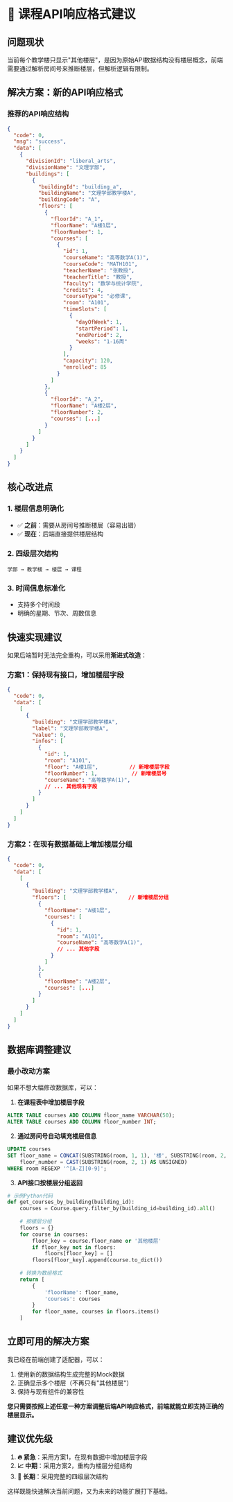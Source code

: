 # 🚀 课程API响应格式建议

## 问题现状

当前每个教学楼只显示"其他楼层"，是因为原始API数据结构没有楼层概念，前端需要通过解析房间号来推断楼层，但解析逻辑有限制。

## 解决方案：新的API响应格式

### 推荐的API响应结构

```json
{
  "code": 0,
  "msg": "success",
  "data": [
    {
      "divisionId": "liberal_arts",
      "divisionName": "文理学部",
      "buildings": [
        {
          "buildingId": "building_a", 
          "buildingName": "文理学部教学楼A",
          "buildingCode": "A",
          "floors": [
            {
              "floorId": "A_1",
              "floorName": "A楼1层",
              "floorNumber": 1,
              "courses": [
                {
                  "id": 1,
                  "courseName": "高等数学A(1)",
                  "courseCode": "MATH101",
                  "teacherName": "张教授",
                  "teacherTitle": "教授", 
                  "faculty": "数学与统计学院",
                  "credits": 4,
                  "courseType": "必修课",
                  "room": "A101",
                  "timeSlots": [
                    {
                      "dayOfWeek": 1,
                      "startPeriod": 1,
                      "endPeriod": 2,
                      "weeks": "1-16周"
                    }
                  ],
                  "capacity": 120,
                  "enrolled": 85
                }
              ]
            },
            {
              "floorId": "A_2", 
              "floorName": "A楼2层",
              "floorNumber": 2,
              "courses": [...]
            }
          ]
        }
      ]
    }
  ]
}
```

## 核心改进点

### 1. 楼层信息明确化
- ✅ **之前**：需要从房间号推断楼层（容易出错）
- ✅ **现在**：后端直接提供楼层结构

### 2. 四级层次结构
```
学部 → 教学楼 → 楼层 → 课程
```

### 3. 时间信息标准化
- 支持多个时间段
- 明确的星期、节次、周数信息

## 快速实现建议

如果后端暂时无法完全重构，可以采用**渐进式改造**：

### 方案1：保持现有接口，增加楼层字段
```json
{
  "code": 0,
  "data": [
    [
      {
        "building": "文理学部教学楼A",
        "label": "文理学部教学楼A", 
        "value": 0,
        "infos": [
          {
            "id": 1,
            "room": "A101",
            "floor": "A楼1层",          // 新增楼层字段
            "floorNumber": 1,           // 新增楼层号
            "courseName": "高等数学A(1)",
            // ... 其他现有字段
          }
        ]
      }
    ]
  ]
}
```

### 方案2：在现有数据基础上增加楼层分组
```json
{
  "code": 0,
  "data": [
    [
      {
        "building": "文理学部教学楼A",
        "floors": [                    // 新增楼层分组
          {
            "floorName": "A楼1层",
            "courses": [
              {
                "id": 1,
                "room": "A101",
                "courseName": "高等数学A(1)",
                // ... 其他字段
              }
            ]
          },
          {
            "floorName": "A楼2层", 
            "courses": [...]
          }
        ]
      }
    ]
  ]
}
```

## 数据库调整建议

### 最小改动方案
如果不想大幅修改数据库，可以：

1. **在课程表中增加楼层字段**
```sql
ALTER TABLE courses ADD COLUMN floor_name VARCHAR(50);
ALTER TABLE courses ADD COLUMN floor_number INT;
```

2. **通过房间号自动填充楼层信息**
```sql
UPDATE courses 
SET floor_name = CONCAT(SUBSTRING(room, 1, 1), '楼', SUBSTRING(room, 2, 1), '层'),
    floor_number = CAST(SUBSTRING(room, 2, 1) AS UNSIGNED)
WHERE room REGEXP '^[A-Z][0-9]';
```

3. **API接口按楼层分组返回**
```python
# 示例Python代码
def get_courses_by_building(building_id):
    courses = Course.query.filter_by(building_id=building_id).all()
    
    # 按楼层分组
    floors = {}
    for course in courses:
        floor_key = course.floor_name or '其他楼层'
        if floor_key not in floors:
            floors[floor_key] = []
        floors[floor_key].append(course.to_dict())
    
    # 转换为数组格式
    return [
        {
            'floorName': floor_name,
            'courses': courses
        }
        for floor_name, courses in floors.items()
    ]
```

## 立即可用的解决方案

我已经在前端创建了适配器，可以：
1. 使用新的数据结构生成完整的Mock数据
2. 正确显示多个楼层（不再只有"其他楼层"）
3. 保持与现有组件的兼容性

**您只需要按照上述任意一种方案调整后端API响应格式，前端就能立即支持正确的楼层显示。**

## 建议优先级

1. **🔥 紧急**：采用方案1，在现有数据中增加楼层字段
2. **📈 中期**：采用方案2，重构为楼层分组结构  
3. **🚀 长期**：采用完整的四级层次结构

这样既能快速解决当前问题，又为未来的功能扩展打下基础。
